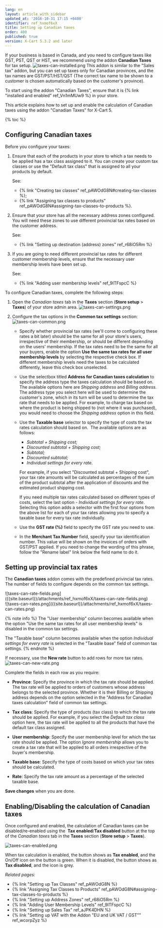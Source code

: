 ```yaml
---
lang: en
layout: article_with_sidebar
updated_at: '2016-10-31 17:15 +0400'
identifier: ref_hxmof6xX
title: Setting up Canadian taxes
order: 400
published: true
version: X-Cart 5.3.2 and later
---
```

If your business is based in Canada, and you need to configure taxes like GST, PST, QST or HST, we recommend using the addon **Canadian Taxes** for tax setup. 
    ![taxes-can-installed.png]({{site.baseurl}}/attachments/ref_hxmof6xX/taxes-can-installed.png)
This addon is similar to the "Sales tax" addon, but you can set up taxes only for Canadian provinces, and the tax names are GST/PST/HST/QST (The correct tax name to be shown to a customer is chosen automatically based on the customer's province).

To start using the addon "Canadian Taxes", ensure that it is {% link "installed and enabled" ref_Vn1mMUw9 %} in your store.

This article explains how to set up and enable the calculation of Canadian taxes using the addon "Canadian Taxes" for X-Cart 5. 

{% toc %}

## Configuring Canadian taxes

Before you configure your taxes:

1.  Ensure that each of the products in your store to which a tax needs to be applied has a tax class assigned to it. You can create your custom tax classes or use the "Default tax class" that is assigned to all your products by default. 

    See: 
    *   {% link "Creating tax classes" ref_pAWOdG8N#creating-tax-classes %};
    *   {% link "Assigning tax classes to products" ref_pAWOdG8N#assigning-tax-classes-to-products %}.

2.  Ensure that your store has all the necessary address zones configured. You will need these zones to use different provincial tax rates based on the customer address.
    
    See:
    *   {% link "Setting up destination (address) zones" ref_r68iO5Rm %}
    
3.  If you are going to need different provincial tax rates for different customer membership levels, ensure that the necessary user membership levels have been set up. 
    
    See:
    *   {% link "Adding user membership levels" ref_9ITFspcC %}

To configure Canadian taxes, complete the following steps:

1.  Open the _Canadian taxes_ tab in the **Taxes** section (**Store setup** > **Taxes**) of your store admin area.
    ![taxes-can-settings.png]({{site.baseurl}}/attachments/ref_hxmof6xX/taxes-can-settings.png)

2.  Configure the tax options in the **Common tax settings** section:
    ![taxes-can-common.png]({{site.baseurl}}/attachments/ref_hxmof6xX/taxes-can-common.png)

    *   Specify whether provincial tax rates (we'll come to configuring these rates a bit later) should be the same for all your store's users, irrespective of their membership, or should be different depending on the users' membership. If the tax rates need to be the same for all your buyers, enable the option **Use the same tax rates for all user membership levels** by selecting the respective check box. If different membership levels need the taxes to be calculated differently, leave this check box unselected.
    
    *   Use the selectbox titled **Address for Canadian taxes calculation** to specify the address type the taxes calculation should be based on. The available options here are _Shipping address_ and _Billing address._ The address type you select here will be used to determine the customer's zone, which in its turn will be used to determine the tax rate that needs to be applied. 
        For example, to charge tax based on where the product is being shipped to (not where it was purchased), you would need to choose the _Shipping address_ option in this field.
    
    *   Use the **Taxable base** selector to specify the type of costs the tax rates calculation should based on. 
        The available options are as follows:
        *   _Subtotal + Shipping cost;_
        *   _Discounted subtotal + Shipping cost;_
        *   _Subtotal;_
        *   _Discounted subtotal;_
        *   _Individual settings for every rate._ 
        
        For example, if you select "Discounted subtotal + Shipping cost", your tax rate amounts will be calculated as percentages of the sum of the product subtotal after the application of discounts and the estimated product shipping cost. 

        If you need multiple tax rates calculated based on different types of costs, select the last option - _Individual settings for every rate_. Selecting this option adds a selector with the first four options from the above list for each of your tax rates allowing you to specify a taxable base for every tax rate individually.
    
    *   Use the **GST rate (%)** field to specify the GST rate you need to use.
    
    *   In the **Merchant Tax Number** field, specify your tax identification number. This value will be shown on the invoices of orders with GST/PST applied. If you need to change the wording of this phrase, follow the "Rename label" link below the field name to do it.

## Setting up provincial tax rates

The **Canadian taxes** addon comes with the predefined privincial tax rates. The number of fields to configure depends on the common tax settings. 

<div class="ui stackable two column grid">
  <div class="column" markdown="span">![taxes-can-rate-fields.png]({{site.baseurl}}/attachments/ref_hxmof6xX/taxes-can-rate-fields.png)</div>
  <div class="column" markdown="span">![taxes-can-rates.png]({{site.baseurl}}/attachments/ref_hxmof6xX/taxes-can-rates.png)</div>
</div>

{% note info %}
The "User membership" column becomes available when the option "Use the same tax rates for all user membership levels" is disabled in the common tax settings.

The "Taxable base" column becomes available when the option _Individual settings for every rate_ is selected in the "Taxable base" field of common tax settings.
{% endnote %}

If necessary, use the **New rate** button to add rows for more tax rates. 
   ![taxes-can-new-rate.png]({{site.baseurl}}/attachments/ref_hxmof6xX/taxes-can-new-rate.png)

Complete the fields in each row as you require:

   *   **Province**: Specify the province in which the tax rate should be applied. The tax rate will be applied to orders of customers whose address belongs to the selected province. Whether it is their Billing or Shipping address depends on the option selected in the "Address for Canadian taxes calculation" field of common tax settings.
     
   *   **Tax class**: Specify the type of products (tax class) to which the tax rate should be applied. For example, if you select the _Default tax class_ option here, the tax rate will be applied to all the products that have the default tax class assigned. 
     
   *   **User membership**: Specify the user membership level for which the tax rate should be applied. The option _Ignore membership_ allows you to create a tax rate that will be applied to all orders irrespective of the buyer's membership.
     
  *   **Taxable base**: Specify the type of costs based on which your tax rates should be calculated. 
    
  *   **Rate**: Specify the tax rate amount as a percentage of the selected taxable base.

**Save changes** when you are done.
    
## Enabling/Disabling the calculation of Canadian taxes

Once configured and enabled, the calculation of Canadian taxes can be disabled/re-enabled using the  **Tax enabled**/**Tax disabled** button at the top of the _Canadian taxes_ tab in the **Taxes** section (**Store setup** > **Taxes**). 

![taxes-can-enabled.png]({{site.baseurl}}/attachments/ref_hxmof6xX/taxes-can-enabled.png)

When tax calculation is enabled, the button shows as **Tax enabled**, and the On/Off icon on the button is green. When it is disabled, the button shows as **Tax disabled**, and the icon is grey.



_Related pages:_

*   {% link "Setting up Tax Classes" ref_pAWOdG8N %}
*   {% link "Assigning Tax Classes to Products" ref_pAWOdG8N#assigning-tax-classes-to-products %}
*   {% link "Setting up Address Zones" ref_r68iO5Rm %}
*   {% link "Adding User Membership Levels" ref_9ITFspcC %}
*   {% link "Setting up Sales Tax" ref_aJPK4DHN %}
*   {% link "Setting up VAT with the Addon "EU and UK VAT / GST"" ref_wcorpZyz %}
